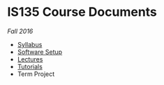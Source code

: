 # IS135 Course Documents
_Fall 2016_

* [Syllabus](Syllabus.md)
* [Software Setup](Setup.md)
* [Lectures](https://www.youtube.com/playlist?list=PLtlX5I3MSw5EdnGFCkxec0zupOu3Kh5c1)
* [Tutorials](Tutorials.md)
* Term Project
